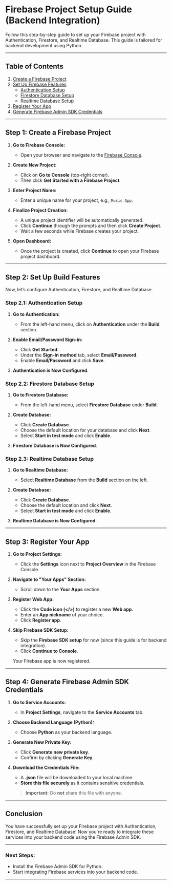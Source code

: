 
# Firebase Project Setup Guide (Backend Integration)

Follow this step-by-step guide to set up your Firebase project with Authentication, Firestore, and Realtime Database. This guide is tailored for backend development using Python.

---

## Table of Contents

1. [Create a Firebase Project](#step-1-create-a-firebase-project)
2. [Set Up Firebase Features](#step-2-set-up-build-features)
   - [Authentication Setup](#step-21-authentication-setup)
   - [Firestore Database Setup](#step-22-firestore-database-setup)
   - [Realtime Database Setup](#step-23-realtime-database-setup)
3. [Register Your App](#step-3-register-your-app)
4. [Generate Firebase Admin SDK Credentials](#step-4-generate-firebase-admin-sdk-credentials)

---

## Step 1: Create a Firebase Project

1. **Go to Firebase Console:**
   - Open your browser and navigate to the [Firebase Console](https://console.firebase.google.com/).

2. **Create New Project:**
   - Click on **Go to Console** (top-right corner).
   - Then click **Get Started with a Firebase Project**.

3. **Enter Project Name:**
   - Enter a unique name for your project, e.g., `Music App`.

4. **Finalize Project Creation:**
   - A unique project identifier will be automatically generated.
   - Click **Continue** through the prompts and then click **Create Project**.
   - Wait a few seconds while Firebase creates your project.

5. **Open Dashboard:**
   - Once the project is created, click **Continue** to open your Firebase project dashboard.

---

## Step 2: Set Up Build Features

Now, let’s configure Authentication, Firestore, and Realtime Database.

### Step 2.1: Authentication Setup

1. **Go to Authentication:**
   - From the left-hand menu, click on **Authentication** under the **Build** section.

2. **Enable Email/Password Sign-in:**
   - Click **Get Started**.
   - Under the **Sign-in method** tab, select **Email/Password**.
   - Enable **Email/Password** and click **Save**.

3. **Authentication is Now Configured**.

### Step 2.2: Firestore Database Setup

1. **Go to Firestore Database:**
   - From the left-hand menu, select **Firestore Database** under **Build**.

2. **Create Database:**
   - Click **Create Database**.
   - Choose the default location for your database and click **Next**.
   - Select **Start in test mode** and click **Enable**.

3. **Firestore Database is Now Configured**.

### Step 2.3: Realtime Database Setup

1. **Go to Realtime Database:**
   - Select **Realtime Database** from the **Build** section on the left.

2. **Create Database:**
   - Click **Create Database**.
   - Choose the default location and click **Next**.
   - Select **Start in test mode** and click **Enable**.

3. **Realtime Database is Now Configured**.

---

## Step 3: Register Your App

1. **Go to Project Settings:**
   - Click the **Settings** icon next to **Project Overview** in the Firebase Console.

2. **Navigate to "Your Apps" Section:**
   - Scroll down to the **Your Apps** section.

3. **Register Web App:**
   - Click the **Code icon (</>)** to register a new **Web app**.
   - Enter an **App nickname** of your choice.
   - Click **Register app**.

4. **Skip Firebase SDK Setup:**
   - Skip the **Firebase SDK setup** for now (since this guide is for backend integration).
   - Click **Continue to Console**.

   Your Firebase app is now registered.

---

## Step 4: Generate Firebase Admin SDK Credentials

1. **Go to Service Accounts:**
   - In **Project Settings**, navigate to the **Service Accounts** tab.

2. **Choose Backend Language (Python):**
   - Choose **Python** as your backend language.

3. **Generate New Private Key:**
   - Click **Generate new private key**.
   - Confirm by clicking **Generate Key**.

4. **Download the Credentials File:**
   - A **.json** file will be downloaded to your local machine.
   - **Store this file securely** as it contains sensitive credentials.

   > **Important:** Do **not** share this file with anyone.

---

## Conclusion

You have successfully set up your Firebase project with Authentication, Firestore, and Realtime Database! Now you're ready to integrate these services into your backend code using the Firebase Admin SDK.

---

### Next Steps:

- Install the Firebase Admin SDK for Python.
- Start integrating Firebase services into your backend code.

---
